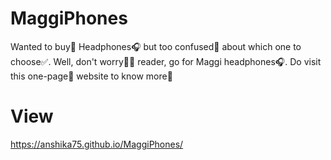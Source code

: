 # MaggiPhones
Wanted to buy🛒 Headphones🎧 but too confused🤔 about which one to choose✅. Well, don't worry🙅‍♀️ reader, go for Maggi headphones🎧. Do visit this one-page📃 website to know more💫

# View
https://anshika75.github.io/MaggiPhones/
